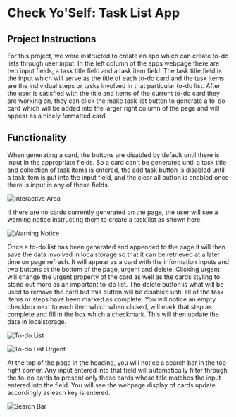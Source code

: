 # Check Yo'Self: Task List App

## Project Instructions

For this project, we were instructed to create an app which can create to-do lists through user input.  In the left column of the apps webpage there are two input fields, a task title field and a task item field.  The task title field is the input which will serve as the title of each to-do card and the task items are the individual steps or tasks involved in that particular to-do list.  After the user is satisfied with the title and items of the current to-do card they are working on, they can click the make task list button to generate a to-do card which will be added into the larger right column of the page and will appear as a nicely formatted card.  

## Functionality

When generating a card, the buttons are disabled by default until there is input in the appropriate fields.  So a card can't be generated until a task title and collection of task items is entered, the add task button is disabled until a task item is put into the input field, and the clear all button is enabled once there is input in any of those fields.  

![Interactive Area](https://user-images.githubusercontent.com/51523262/72415841-4f52a280-376d-11ea-8b77-d78b82231ec5.png)

If there are no cards currently generated on the page, the user will see a warning notice instructing them to create a task list as shown here.

![Warning Notice](https://user-images.githubusercontent.com/51523262/72415842-4f52a280-376d-11ea-9a2d-7aea7a23b32c.png)

Once a to-do list has been generated and appended to the page it will then save the data involved in localstorage so that it can be retrieved at a later time on page refresh.  It will appear as a card with the information inputs and two buttons at the bottom of the page, urgent and delete.  Clicking urgent will change the urgent property of the card as well as the cards styling to stand out more as an important to-do list.  The delete button is what will be used to remove the card but this button will be disabled until all of the task items or steps have been marked as complete.  You will notice an empty checkbox next to each item which when clicked, will mark that step as complete and fill in the box which a checkmark.  This will then update the data in localstorage.

![To-do List](https://user-images.githubusercontent.com/51523262/72415843-4f52a280-376d-11ea-93d7-3ef47ec3ed54.png)

![To-do List Urgent](https://user-images.githubusercontent.com/51523262/72415844-4f52a280-376d-11ea-8173-b5700f12859b.png)

At the top of the page in the heading, you will notice a search bar in the top right corner.  Any input entered into that field will automatically filter through the to-do cards to present only those cards whose title matches the input entered into the field.  You will see the webpage display of cards update accordingly as each key is entered.

![Search Bar](https://user-images.githubusercontent.com/51523262/72415847-511c6600-376d-11ea-8971-3cbad667e6f2.png)
